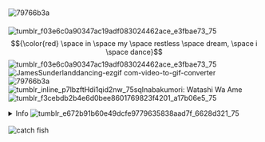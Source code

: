  <br> ![79766b3a](https://github.com/user-attachments/assets/1693858f-a91f-46c6-8714-fc04e189a5ba)
 <br> ㅤㅤㅤ ㅤ ㅤ ㅤ ㅤ ![tumblr_f03e6c0a90347ac19adf083024462ace_e3fbae73_75](https://github.com/user-attachments/assets/ee64063d-8b6d-41a1-9e78-7f63dc2ccb08)$${\color{red} \space in \space my \space restless \space dream, \space i \space dance}$$![tumblr_f03e6c0a90347ac19adf083024462ace_e3fbae73_75](https://github.com/user-attachments/assets/ee64063d-8b6d-41a1-9e78-7f63dc2ccb08)
 <br> ![JamesSunderlanddancing-ezgif com-video-to-gif-converter](https://github.com/user-attachments/assets/7a72875d-fd07-4bfe-a835-89de9b6bce73)
 <br> ![79766b3a](https://github.com/user-attachments/assets/1693858f-a91f-46c6-8714-fc04e189a5ba)
 <br> ![tumblr_inline_p7lbzftHdi1qid2nw_75sq](https://github.com/user-attachments/assets/ec1cf508-6baf-4ec9-ba4e-55cbd5a3fe31)Inabakumori: Watashi Wa Ame![tumblr_f3cebdb2b4e6d0bee8601769823f4201_a17b06e5_75](https://github.com/user-attachments/assets/8cdc1e08-2f51-4a9c-9906-db519c706cf7)
<br> <details><summary>Info ![tumblr_e672b91b60e49dcfe9779635838aad7f_6628d321_75](https://github.com/user-attachments/assets/b2c6f2cc-e11f-487a-83b7-a21db2e5c051)</summary>
 <br>![tumblr_b68358d845501d7d42ebe8548f8a935f_43f2ee78_1280](https://github.com/user-attachments/assets/fa7a9e6a-069b-4b3c-b221-931f18af58c5)
 <br>
 <br>  ㅤㅤㅤ ㅤ ㅤ ㅤ ㅤ  ㅤㅤㅤ ㅤ ㅤ  ㅤㅤㅤ ㅤ ㅤ ㅤ ㅤ![tumblr_5a6525bd7ba831485855c3920c9c66fb_4fb5e77b_75-ezgif com-webp-to-gif-converter](https://github.com/user-attachments/assets/7886263b-a3ae-4eef-987d-4b119aea84f2) $${\color{orange}VIO}$$ ![tumblr_71b383b15065979af57a6f7a4874dd09_32e963d1_75-ezgif com-webp-to-gif-converter](https://github.com/user-attachments/assets/9fad7061-1c87-40ee-9fae-d1bb89f55972)
 <br>   ㅤㅤㅤ ㅤ ㅤ ㅤ ㅤ  ㅤㅤㅤ ㅤ ㅤ  ㅤㅤㅤ ![tumblr_ec812456d7b493765ff6349149d54bf8_0899e457_75-ezgif com-webp-to-gif-converter](https://github.com/user-attachments/assets/ffe4aead-9d82-4d66-964a-2543eb8bff67)$${\color{lightblue}INTP}$$  ㅤ   ㅤ  ![c3398df7_original](https://github.com/user-attachments/assets/a31a5949-f65c-4898-bd09-8f0bf54aed91)![tumblr_lspoz6BMLo1qfel73540](https://github.com/user-attachments/assets/b393a523-f7f6-49c5-b47b-7ee20f868991)ㅤ ㅤ ㅤ $${\color{red} Taurus}$$![tumblr_2b43d1c73a14520eeceff02111462255_3cc1df62_75-ezgif com-webp-to-gif-converter](https://github.com/user-attachments/assets/e59b79d0-97f7-4fab-9db4-d497f7740768)
 <br> ![c3e9c5ae](https://github.com/user-attachments/assets/2dac4421-f7b9-4aa4-a8d7-55020495c745)
 <br>  ㅤㅤ◜◜Even so... With this ambiguous warmth, I find myself fascinated by those fleeting ideals.
 <br>   ㅤ  ㅤㅤ ㅤㅤ  ㅤㅤㅤㅤㅤ   Even though I still can't bring myself to open up my heart— …⏑How selfish I am.◝◝
 <br> ![02bb7985](https://github.com/user-attachments/assets/9d8ba42e-d4f6-49a1-9ca2-3ec2bc13f48d)⁖⁙—   ㅤㅤㅤ  ㅤㅤ ㅤㅤ  ㅤㅤㅤㅤㅤ      ㅤㅤㅤ  ㅤㅤ ㅤㅤ  ㅤㅤㅤㅤㅤ         ㅤ![a63a82f0](https://github.com/user-attachments/assets/412e9429-301c-402a-bdf6-a19df3e42281)
 <br> ![Silent Hill 2 Remake](https://github.com/user-attachments/assets/a29e2410-5d7b-4126-b849-4b35d2b15daf)
 <br> link!![tumblr_fbfdb38354af6f49c64e16615079d9ca_c625c369_75-ezgif com-webp-to-gif-converter](https://github.com/user-attachments/assets/ef51df4f-5613-4def-9b92-58215e2e0f1f)
 <br> ![tumblr_5266118a20a656a77c6cec71886c2059_f541f51a_75-ezgif com-webp-to-gif-converter](https://github.com/user-attachments/assets/612d5c84-7fec-461e-babd-e8610f383b1c) ㅤㅤㅤ ㅤ ㅤ ㅤ ㅤ  ㅤㅤㅤ ㅤ ㅤ  ㅤㅤㅤ ㅤ [Carrd](https://enanemon.carrd.co/)  ㅤ [rentry](https://rentry.co/enanemonnu)
 <br> ![tumblr_d2f161f1cb0fd3e756ca23eddfafe6d4_08dd75a7_1280](https://github.com/user-attachments/assets/1286b05b-972e-4fd1-8d01-e0236a5182e1)
 <br> ![tumblr_9fd58a223da5e52b91d47881cf65c269_8d02d53e_1280](https://github.com/user-attachments/assets/09c7e825-dd9e-490b-8b36-a85fff99aeb1)</details>
 <br> ![catch fish](https://komarev.com/ghpvc/?username=enanemon)

